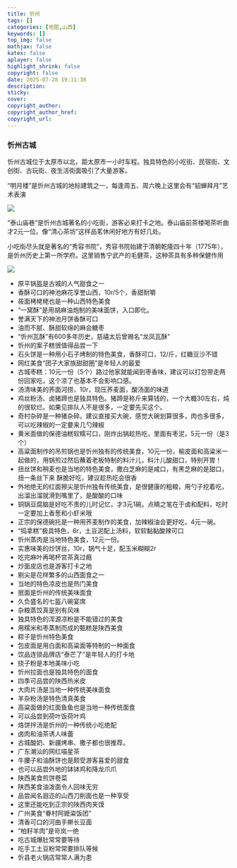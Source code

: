 ```yaml
---
title: 忻州
tags: []
categories: [地图,山西]
keywords: []
top_img: false
mathjax: false
katex: false
aplayer: false
highlight_shrink: false
copyright: false
date: 2025-07-28 19:11:38
description:
sticky:
cover:
copyright_author:
copyright_author_href:
copyright_url:
---
```


### 忻州古城

忻州古城位于太原市以北，距太原市一小时车程。独具特色的小吃街、民宿街、文创街、古玩街、夜生活街面吸引了大量游客。

“明月楼”是忻州古城的地标建筑之一，每逢周五、周六晚上这里会有“貂蝉拜月”艺术表演

![](https://pic1.zhimg.com/v2-ec8d1bfe7f5a28dfd1b9d6d6dccd280b.jpg)

“泰山庙巷”是忻州古城著名的小吃街，游客必来打卡之地。泰山庙前茶楼喝茶听曲才2元一位。像“清心茶坊”这样品茗休闲好地方有好几处。

小吃街尽头就是著名的“秀容书院”，秀容书院始建于清朝乾隆四十年（1775年），是忻州历史上第一所学府。这里销售宁武产的毛健茶，这种茶具有多种保健作用

![](https://pic1.zhimg.com/v2-298ffa59104e3c666e19cd622df27d9a.jpg)

- 原平锅盔是古城的人气甜食之一
- 香酥可口的神池麻花享誉山西，10r/5个，香甜耐嚼
- 莜面栲栳栳也是一种山西特色美食
- “一窝酥”是用胡麻油炮制的美味面饼，入口即化。
- 誉满天下的神池月饼香酥可口
- 油而不腻、酥甜软绵的麻会糖枣
- “忻州瓦酥”有600多年历史，慈禧太后曾赐名“龙凤瓦酥”
- 忻州的案子糕很值得品尝一下
- 石头饼是一种用小石子烤制的特色美食，香酥可口，12/斤，红糖豆沙不错
- 网红美食“团子大家族甜甜圈”是年轻人的最爱
- 古城枣糕：10元一份（5个）路过他家就能闻到枣香味，建议可以打包带走两份回家吃，这个凉了也基本不会影响口感。
- 汤清味美的荞面河捞，10r，现压荞麦面，酸汤面的味道
- 鸡丝粉汤、卤猪蹄也是独具特色。猪蹄是称斤来算钱的，一个大概30左右，炖的很软烂。如果见排队人不是很多，一定要先买这个。
- 奇村杂碎是一种猪杂碎。建议直接买大碗，感觉大碗划算很多，肉也多很多，可以吃辣椒的一定要来几勺辣椒
- 黄米面做的保德油糕软糯可口，刚炸出锅趁热吃，里面有枣泥，5元一份（是3个）
- 高粱面制作的吊煎锅也是忻州独有的传统美食，10元一份，榆皮面和高粱米一起做的，用锅煎过然后蘸着老板特制的料汁儿，料汁儿酸甜口，特别开胃！
- 扭丝饼和稍麦也是当地的特色美食，撒白芝麻的是咸口，有黑芝麻的是甜口，扭一条丝下来 酥脆好吃，建议趁热吃会很香
- 外地绝无的红面擦尖是忻州独有传统美食，是很健康的粗粮，用勺子挖着吃，出溜出溜就滑到嘴里了，是酸酸的口味
- 铜锅豆腐脑是好吃不贵的儿时记忆，才3元1碗。点睛之笔在于卤和配料，吃时一定要加上香葱和小虾米哦
- 正宗的保德碗托是一种用荞麦制作的美食，加辣椒油会更好吃，4元一碗。
- “捣拿糕”极具特色，6r，土豆泥配上汤料，软软黏黏酸辣可口
- 忻州蒸肉是当地特色美食，12元一份。
- 实惠味美的炒饼丝，10r，锅气十足，配玉米糊糊2r
- 吃完麻叶再喝杯宫茶真过瘾
- 炒面皮店也是游客打卡之地
- 剔尖是花样繁多的山西面食之一
- 当地的特色凉皮也是热门美食
- 抿面是忻州的传统美味面食
- 久负盛名的七盔八碗宴席
- 杂粮蒸饺真是别有风味
- 独具特色的浑源凉粉是不能错过的美食
- 用糯米和枣蒸制而成的甄糕是陕西美食
- 粽子是忻州特色美食
- 包皮面是用白面和高粱面等特制的一种面食
- 饮品连锁品牌店“泰芒了”是年轻人的打卡地
- 挠子粉是本地美味小吃
- 忻州拉面也是独具特色的面食
- 四季可品尝的陕西热米皮
- 大肉片汤是当地一种传统美味面食
- 羊杂粉汤是特色清真美食
- 高粱面做的红面鱼鱼也是当地一种传统面食
- 可以品尝到荷叶饭荷叶鸡
- 烙饼拌汤是忻州的一种传统小吃绝配
- 卤肉和油茶诱人味蕾
- 古城酸奶、新疆烤串、撒子都也很推荐。
- 广东潮汕的网红喵星茶
- 牛腰子和油酥饼也是颇受游客喜爱的甜食
- 也可以品尝外地的钵钵鸡和降龙爪爪
- 陕西美食煎饼卷菜
- 陕西美食油泼面令人回味无穷
- 品尝闻名遐迩的山西刀削面也是一种享受
- 这里还能吃到正宗的陕西肉夹馍
- 广州美食“眷村阿嬷粢饭团”
- 清香可口的河曲手擀长豆面
- “柏籽羊肉”是岢岚一绝
- 吃古城爆肚常常要等待
- 吃手工土豆粉常常要排队等候
- 忻县老火锅店常常人满为患